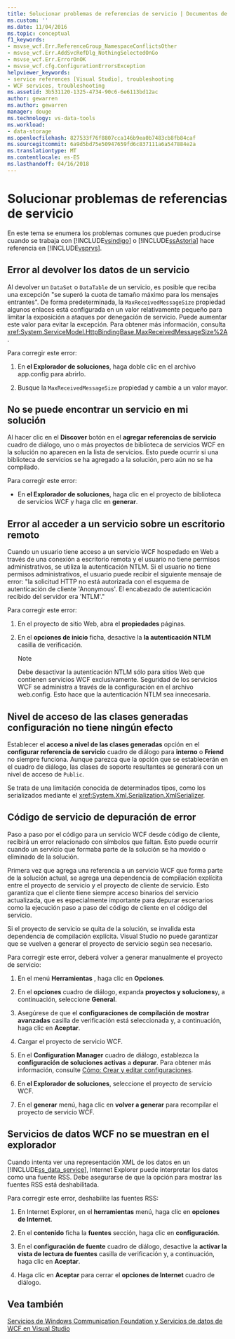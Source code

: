 ```yaml
---
title: Solucionar problemas de referencias de servicio | Documentos de Microsoft
ms.custom: ''
ms.date: 11/04/2016
ms.topic: conceptual
f1_keywords:
- msvse_wcf.Err.ReferenceGroup_NamespaceConflictsOther
- msvse_wcf.Err.AddSvcRefDlg_NothingSelectedOnGo
- msvse_wcf.Err.ErrorOnOK
- msvse_wcf.cfg.ConfigurationErrorsException
helpviewer_keywords:
- service references [Visual Studio], troubleshooting
- WCF services, troubleshooting
ms.assetid: 3b531120-1325-4734-90c6-6e6113bd12ac
author: gewarren
ms.author: gewarren
manager: douge
ms.technology: vs-data-tools
ms.workload:
- data-storage
ms.openlocfilehash: 827533f76f8807cca146b9ea0b7483cb8fb84caf
ms.sourcegitcommit: 6a9d5bd75e50947659fd6c837111a6a547884e2a
ms.translationtype: MT
ms.contentlocale: es-ES
ms.lasthandoff: 04/16/2018
---
```

# <a name="troubleshooting-service-references"></a>Solucionar problemas de referencias de servicio
En este tema se enumera los problemas comunes que pueden producirse cuando se trabaja con [!INCLUDE[vsindigo](../data-tools/includes/vsindigo_md.md)] o [!INCLUDE[ssAstoria](../data-tools/includes/ssastoria_md.md)] hace referencia en [!INCLUDE[vsprvs](../code-quality/includes/vsprvs_md.md)].  
  
## <a name="error-returning-data-from-a-service"></a>Error al devolver los datos de un servicio  
 Al devolver un `DataSet` o `DataTable` de un servicio, es posible que reciba una excepción "se superó la cuota de tamaño máximo para los mensajes entrantes". De forma predeterminada, la `MaxReceivedMessageSize` propiedad algunos enlaces está configurada en un valor relativamente pequeño para limitar la exposición a ataques por denegación de servicio. Puede aumentar este valor para evitar la excepción. Para obtener más información, consulta <xref:System.ServiceModel.HttpBindingBase.MaxReceivedMessageSize%2A>.  
  
 Para corregir este error:  
  
1.  En **el Explorador de soluciones**, haga doble clic en el archivo app.config para abrirlo.  
  
2.  Busque la `MaxReceivedMessageSize` propiedad y cambie a un valor mayor.  
  
## <a name="cannot-find-a-service-in-my-solution"></a>No se puede encontrar un servicio en mi solución  
 Al hacer clic en el **Discover** botón en el **agregar referencias de servicio** cuadro de diálogo, uno o más proyectos de biblioteca de servicios WCF en la solución no aparecen en la lista de servicios. Esto puede ocurrir si una biblioteca de servicios se ha agregado a la solución, pero aún no se ha compilado.  
  
 Para corregir este error:  
  
-   En **el Explorador de soluciones**, haga clic en el proyecto de biblioteca de servicios WCF y haga clic en **generar**.  
  
## <a name="error-accessing-a-service-over-a-remote-desktop"></a>Error al acceder a un servicio sobre un escritorio remoto  
 Cuando un usuario tiene acceso a un servicio WCF hospedado en Web a través de una conexión a escritorio remota y el usuario no tiene permisos administrativos, se utiliza la autenticación NTLM. Si el usuario no tiene permisos administrativos, el usuario puede recibir el siguiente mensaje de error: "la solicitud HTTP no está autorizada con el esquema de autenticación de cliente 'Anonymous'. El encabezado de autenticación recibido del servidor era 'NTLM'."  
  
 Para corregir este error:  
  
1.  En el proyecto de sitio Web, abra el **propiedades** páginas.  
  
2.  En el **opciones de inicio** ficha, desactive la **la autenticación NTLM** casilla de verificación.  
  
    > [!NOTE]
    >  Debe desactivar la autenticación NTLM sólo para sitios Web que contienen servicios WCF exclusivamente. Seguridad de los servicios WCF se administra a través de la configuración en el archivo web.config. Esto hace que la autenticación NTLM sea innecesaria.  
  
## <a name="access-level-for-generated-classes-setting-has-no-effect"></a>Nivel de acceso de las clases generadas configuración no tiene ningún efecto  
 Establecer el **acceso a nivel de las clases generadas** opción en el **configurar referencia de servicio** cuadro de diálogo para **interno** o **Friend** no siempre funciona. Aunque parezca que la opción que se establecerán en el cuadro de diálogo, las clases de soporte resultantes se generará con un nivel de acceso de `Public`.  
  
 Se trata de una limitación conocida de determinados tipos, como los serializados mediante el <xref:System.Xml.Serialization.XmlSerializer>.  
  
## <a name="error-debugging-service-code"></a>Código de servicio de depuración de error  
 Paso a paso por el código para un servicio WCF desde código de cliente, recibirá un error relacionado con símbolos que faltan. Esto puede ocurrir cuando un servicio que formaba parte de la solución se ha movido o eliminado de la solución.  
  
 Primera vez que agrega una referencia a un servicio WCF que forma parte de la solución actual, se agrega una dependencia de compilación explícita entre el proyecto de servicio y el proyecto de cliente de servicio. Esto garantiza que el cliente tiene siempre acceso binarios del servicio actualizada, que es especialmente importante para depurar escenarios como la ejecución paso a paso del código de cliente en el código del servicio.  
  
 Si el proyecto de servicio se quita de la solución, se invalida esta dependencia de compilación explícita. Visual Studio no puede garantizar que se vuelven a generar el proyecto de servicio según sea necesario.  
  
 Para corregir este error, deberá volver a generar manualmente el proyecto de servicio:  
  
1.  En el menú **Herramientas** , haga clic en **Opciones**.  
  
2.  En el **opciones** cuadro de diálogo, expanda **proyectos y soluciones**y, a continuación, seleccione **General**.  
  
3.  Asegúrese de que el **configuraciones de compilación de mostrar avanzadas** casilla de verificación está seleccionada y, a continuación, haga clic en **Aceptar**.  
  
4.  Cargar el proyecto de servicio WCF.  
  
5.  En el **Configuration Manager** cuadro de diálogo, establezca la **configuración de soluciones activas** a **depurar**. Para obtener más información, consulte [Cómo: Crear y editar configuraciones](../ide/how-to-create-and-edit-configurations.md).  
  
6.  En **el Explorador de soluciones**, seleccione el proyecto de servicio WCF.  
  
7.  En el **generar** menú, haga clic en **volver a generar** para recompilar el proyecto de servicio WCF.  
  
## <a name="wcf-data-services-do-not-display-in-the-browser"></a>Servicios de datos WCF no se muestran en el explorador  
 Cuando intenta ver una representación XML de los datos en un [!INCLUDE[ss_data_service](../data-tools/includes/ss_data_service_md.md)], Internet Explorer puede interpretar los datos como una fuente RSS. Debe asegurarse de que la opción para mostrar las fuentes RSS está deshabilitada.  
  
 Para corregir este error, deshabilite las fuentes RSS:  
  
1.  En Internet Explorer, en el **herramientas** menú, haga clic en **opciones de Internet**.  
  
2.  En el **contenido** ficha la **fuentes** sección, haga clic en **configuración**.  
  
3.  En el **configuración de fuente** cuadro de diálogo, desactive la **activar la vista de lectura de fuentes** casilla de verificación y, a continuación, haga clic en **Aceptar**.  
  
4.  Haga clic en **Aceptar** para cerrar el **opciones de Internet** cuadro de diálogo.  
  
## <a name="see-also"></a>Vea también  
 [Servicios de Windows Communication Foundation y Servicios de datos de WCF en Visual Studio](../data-tools/windows-communication-foundation-services-and-wcf-data-services-in-visual-studio.md)